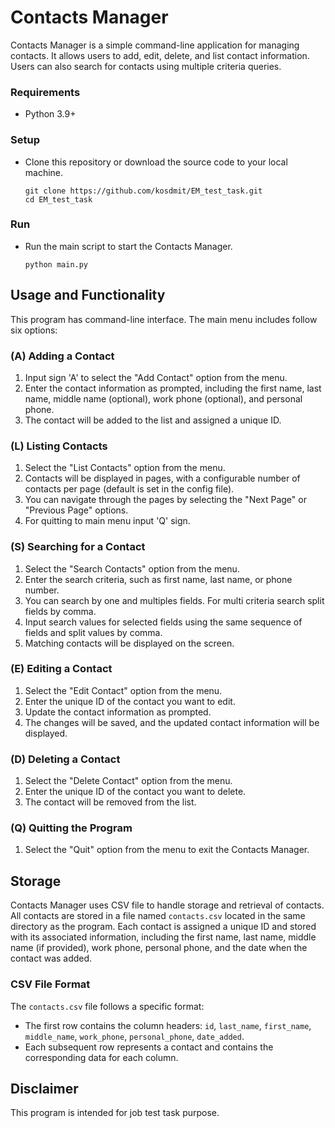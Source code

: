 # Contacts Manager

Contacts Manager is a simple command-line application for managing contacts. It allows users to add, edit, delete, and list contact information. Users can also search for contacts using multiple criteria queries.

### Requirements
- Python 3.9+

### Setup
- Clone this repository or download the source code to your local machine.

    ```shell
    git clone https://github.com/kosdmit/EM_test_task.git
    cd EM_test_task
    ```

### Run
- Run the main script to start the Contacts Manager.

    ```shell
    python main.py
    ```   
  
## Usage and Functionality
This program has command-line interface. The main menu includes follow six options:

### (A) Adding a Contact

1. Input sign 'A' to select the "Add Contact" option from the menu.
2. Enter the contact information as prompted, including the first name, last name, middle name (optional), work phone (optional), and personal phone.
3. The contact will be added to the list and assigned a unique ID.

### (L) Listing Contacts

1. Select the "List Contacts" option from the menu.
2. Contacts will be displayed in pages, with a configurable number of contacts per page (default is set in the config file).
3. You can navigate through the pages by selecting the "Next Page" or "Previous Page" options.
4. For quitting to main menu input 'Q' sign.

### (S) Searching for a Contact

1. Select the "Search Contacts" option from the menu.
2. Enter the search criteria, such as first name, last name, or phone number.
3. You can search by one and multiples fields. For multi criteria search split fields by comma.
4. Input search values for selected fields using the same sequence of fields and split values by comma.
5. Matching contacts will be displayed on the screen.

### (E) Editing a Contact

1. Select the "Edit Contact" option from the menu.
2. Enter the unique ID of the contact you want to edit.
3. Update the contact information as prompted.
4. The changes will be saved, and the updated contact information will be displayed.

### (D) Deleting a Contact

1. Select the "Delete Contact" option from the menu.
2. Enter the unique ID of the contact you want to delete.
3. The contact will be removed from the list.

### (Q) Quitting the Program

1. Select the "Quit" option from the menu to exit the Contacts Manager.

## Storage

Contacts Manager uses CSV file to handle storage and retrieval of contacts. All contacts are stored in a file named `contacts.csv` located in the same directory as the program. Each contact is assigned a unique ID and stored with its associated information, including the first name, last name, middle name (if provided), work phone, personal phone, and the date when the contact was added.

### CSV File Format

The `contacts.csv` file follows a specific format:

- The first row contains the column headers: `id`, `last_name`, `first_name`, `middle_name`, `work_phone`, `personal_phone`, `date_added`.
- Each subsequent row represents a contact and contains the corresponding data for each column.

## Disclaimer
This program is intended for job test task purpose.